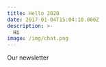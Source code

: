 ```yaml
---
title: Hello 2020
date: 2017-01-04T15:04:10.000Z
description: >-
  Hi
image: /img/chat.png
---
```


Our newsletter
